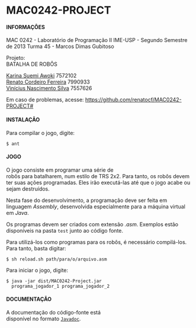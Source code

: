 MAC0242-PROJECT
===============

#### INFORMAÇÔES ####
                                            
MAC 0242  -  Laboratório  de  Programação II
IME-USP   -  Segundo   Semestre    de   2013
Turma 45  -  Marcos Dimas Gubitoso          
                                            
Projeto:                                    
BATALHA DE ROBÔS                            
                                            
[Karina Suemi Awoki][1]              7572102    
[Renato Cordeiro Ferreira][2]        7990933    
[Vinícius Nascimento Silva][3]       7557626 
                                            
Em caso de problemas, acesse:
https://github.com/renatocf/MAC0242-PROJECT#
                                            
                                            
#### INSTALAÇÃO ####
                                            
Para compilar o jogo, digite:    
                                            
    $ ant                                   

#### JOGO ####

O  jogo consiste  em programar uma  série de  
robôs para batalharem, num estilo de TRS 2x2.
Para  tanto,  os robôs devem  ter suas ações 
programadas. Eles irão executá-las até que o 
jogo acabe ou sejam destruídos.

Nesta fase do desenvolvimento, a programação
deve  ser  feita   em  linguagem  *Assembly*,
desenvolvida  especialmente  para  a máquina 
virtual  em *Java*.  

Os programas devem  ser criados com extensão
*.asm*. Exemplos estão  disponíveis na pasta 
`test` junto ao código fonte. 

Para  utilizá-los  como  programas  para  os 
robôs, é necessário  compilá-los. Para tanto,
basta digitar:

    $ sh reload.sh path/para/o/arquivo.asm
                                            
Para iniciar o jogo, digite:                
                                            
    $ java -jar dist/MAC0242-Project.jar    
      programa_jogador_1 programa_jogador_2 

#### DOCUMENTAÇÃO ####

A   documentação    do   código-fonte   está  
disponível no formato [`Javadoc`][4].

[1]: https://github.com/renatocf
[2]: https://github.com/karinaawoki
[3]: https://github.com/Dhinihan
[4]: http://renatocf.github.io/MAC0242-PROJECT/
